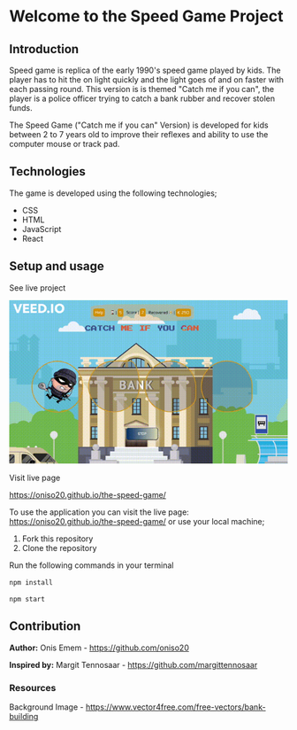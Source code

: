 # Welcome to the **Speed Game Project**

## Introduction

Speed game is replica of the early 1990's speed game played by kids. The player has to hit the on light quickly and the light goes of and on faster with each passing round. This version is is themed "Catch me if you can", the player is a police officer trying to catch a bank rubber and recover stolen funds.

The Speed Game ("Catch me if you can" Version) is developed for kids between 2 to 7 years old to improve their reflexes and ability to use the computer mouse or track pad.

## Technologies

The game is developed using the following technologies;

- CSS
- HTML
- JavaScript
- React

## Setup and usage

See live project

![Alt Text](./src/assets/images/speed_game.gif)

Visit live page

https://oniso20.github.io/the-speed-game/

To use the application you can visit the live page: https://oniso20.github.io/the-speed-game/ or use your local machine;

1. Fork this repository
2. Clone the repository

Run the following commands in your terminal

```
npm install

```

```
npm start
```

## Contribution

**Author:** Onis Emem - https://github.com/oniso20

**Inspired by:** Margit Tennosaar - https://github.com/margittennosaar

### Resources

Background Image - https://www.vector4free.com/free-vectors/bank-building
